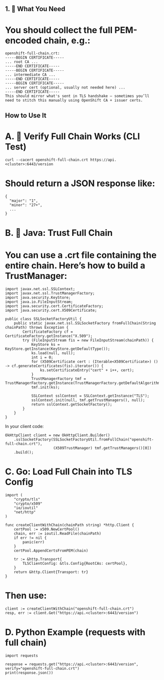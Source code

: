 ## 1. 📄 What You Need
# You should collect the full PEM-encoded chain, e.g.:

```
openshift-full-chain.crt:
-----BEGIN CERTIFICATE-----
... root CA ...
-----END CERTIFICATE-----
-----BEGIN CERTIFICATE-----
... intermediate CA ...
-----END CERTIFICATE-----
-----BEGIN CERTIFICATE-----
... server cert (optional, usually not needed here) ...
-----END CERTIFICATE-----
This should mirror what's sent in TLS handshake — sometimes you’ll need to stitch this manually using OpenShift CA + issuer certs.
```
## How to Use It
# A. 🧪 Verify Full Chain Works (CLI Test)
```
curl --cacert openshift-full-chain.crt https://api.<cluster>:6443/version
```
# Should return a JSON response like:

```
{
  "major": "1",
  "minor": "27+",
  ...
}
```
# B. 🔧 Java: Trust Full Chain
# You can use a .crt file containing the entire chain. Here’s how to build a TrustManager:

```
import javax.net.ssl.SSLContext;
import javax.net.ssl.TrustManagerFactory;
import java.security.KeyStore;
import java.io.FileInputStream;
import java.security.cert.CertificateFactory;
import java.security.cert.X509Certificate;

public class SSLSocketFactoryUtil {
    public static javax.net.ssl.SSLSocketFactory fromFullChain(String chainPath) throws Exception {
        CertificateFactory cf = CertificateFactory.getInstance("X.509");
        try (FileInputStream fis = new FileInputStream(chainPath)) {
            KeyStore ks = KeyStore.getInstance(KeyStore.getDefaultType());
            ks.load(null, null);
            int i = 0;
            for (X509Certificate cert : (Iterable<X509Certificate>) () -> cf.generateCertificates(fis).iterator()) {
                ks.setCertificateEntry("cert" + i++, cert);
            }
            TrustManagerFactory tmf = TrustManagerFactory.getInstance(TrustManagerFactory.getDefaultAlgorithm());
            tmf.init(ks);

            SSLContext sslContext = SSLContext.getInstance("TLS");
            sslContext.init(null, tmf.getTrustManagers(), null);
            return sslContext.getSocketFactory();
        }
    }
}
```
In your client code:

```
OkHttpClient client = new OkHttpClient.Builder()
    .sslSocketFactory(SSLSocketFactoryUtil.fromFullChain("openshift-full-chain.crt"),
                      (X509TrustManager) tmf.getTrustManagers()[0])
    .build();
```
# C. Go: Load Full Chain into TLS Config
```
import (
    "crypto/tls"
    "crypto/x509"
    "io/ioutil"
    "net/http"
)

func createClientWithChain(chainPath string) *http.Client {
    certPool := x509.NewCertPool()
    chain, err := ioutil.ReadFile(chainPath)
    if err != nil {
        panic(err)
    }
    certPool.AppendCertsFromPEM(chain)

    tr := &http.Transport{
        TLSClientConfig: &tls.Config{RootCAs: certPool},
    }
    return &http.Client{Transport: tr}
}
```
# Then use:
```
client := createClientWithChain("openshift-full-chain.crt")
resp, err := client.Get("https://api.<cluster>:6443/version")
```
# D. Python Example (requests with full chain)
```
import requests

response = requests.get("https://api.<cluster>:6443/version", verify="openshift-full-chain.crt")
print(response.json())
```
